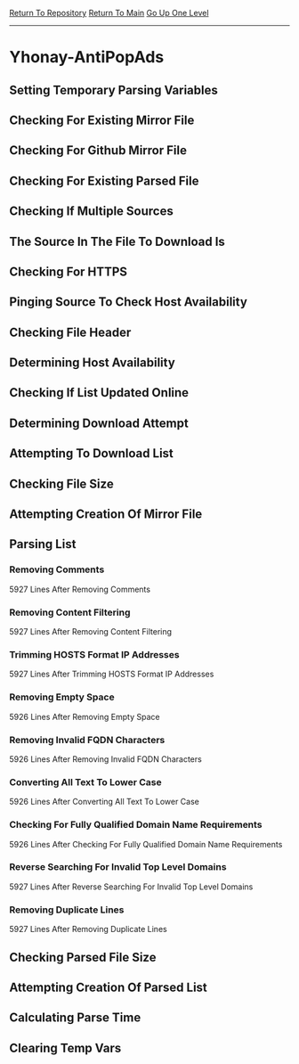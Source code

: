[Return To Repository](https://github.com/deathbybandaid/piholeparser/)
[Return To Main](https://github.com/deathbybandaid/piholeparser/blob/master/RecentRunLogs/Mainlog.md)
[Go Up One Level](https://github.com/deathbybandaid/piholeparser/blob/master/RecentRunLogs/TopLevelScripts/30-Processing-External-Blacklists.md)
____________________________________
# Yhonay-AntiPopAds
## Setting Temporary Parsing Variables
## Checking For Existing Mirror File
## Checking For Github Mirror File
## Checking For Existing Parsed File
## Checking If Multiple Sources
## The Source In The File To Download Is
## Checking For HTTPS
## Pinging Source To Check Host Availability
## Checking File Header
## Determining Host Availability
## Checking If List Updated Online
## Determining Download Attempt
## Attempting To Download List
## Checking File Size
## Attempting Creation Of Mirror File
## Parsing List
### Removing Comments
5927 Lines After Removing Comments
### Removing Content Filtering
5927 Lines After Removing Content Filtering
### Trimming HOSTS Format IP Addresses
5927 Lines After Trimming HOSTS Format IP Addresses
### Removing Empty Space
5926 Lines After Removing Empty Space
### Removing Invalid FQDN Characters
5926 Lines After Removing Invalid FQDN Characters
### Converting All Text To Lower Case
5926 Lines After Converting All Text To Lower Case
### Checking For Fully Qualified Domain Name Requirements
5926 Lines After Checking For Fully Qualified Domain Name Requirements
### Reverse Searching For Invalid Top Level Domains
5927 Lines After Reverse Searching For Invalid Top Level Domains
### Removing Duplicate Lines
5927 Lines After Removing Duplicate Lines
## Checking Parsed File Size
## Attempting Creation Of Parsed List
## Calculating Parse Time
## Clearing Temp Vars

